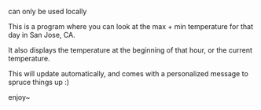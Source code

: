 can only be used locally

This is a program where you can look at the max + min temperature for that day in San Jose, CA.

It also displays the temperature at the beginning of that hour, or the current temperature.

This will update automatically, and comes with a personalized message to spruce things up :)

enjoy~
